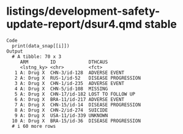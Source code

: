 # listings/development-safety-update-report/dsur4.qmd stable

    Code
      print(data_snap[[i]])
    Output
      # A tibble: 70 x 3
         ARM        ID            DTHCAUS            
         <lstng_ky> <chr>         <fct>              
       1 A: Drug X  CHN-3/id-128  ADVERSE EVENT      
       2 A: Drug X  RUS-1/id-52   DISEASE PROGRESSION
       3 A: Drug X  CHN-1/id-235  ADVERSE EVENT      
       4 A: Drug X  CHN-5/id-108  MISSING            
       5 A: Drug X  CHN-17/id-182 LOST TO FOLLOW UP  
       6 A: Drug X  BRA-11/id-217 ADVERSE EVENT      
       7 A: Drug X  CHN-15/id-14  DISEASE PROGRESSION
       8 A: Drug X  CHN-2/id-274  SUICIDE            
       9 A: Drug X  USA-11/id-339 UNKNOWN            
      10 A: Drug X  BRA-15/id-36  DISEASE PROGRESSION
      # i 60 more rows

